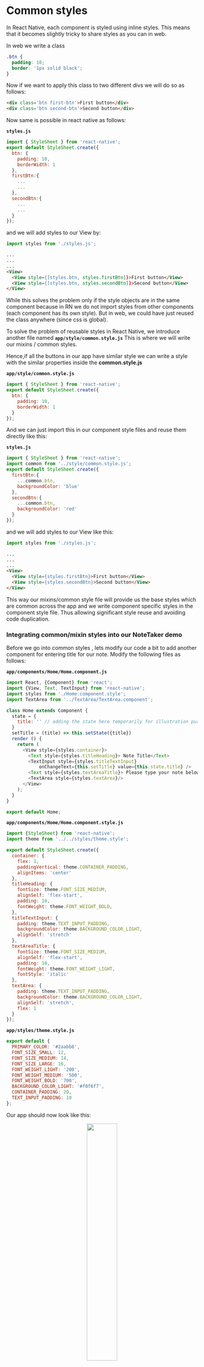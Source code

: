 # Common styles

In React Native, each component is styled using inline styles. This means that it becomes slightly tricky to share styles as you can in web.

In web we write a class

```css
.btn {
  padding: 10;
  border: '1px solid black';
}
```
Now if we want to apply this class to two different divs we will do so as follows:

```html
<div class='btn first-btn'>First button</div>
<div class='btn second-btn'>Second button</div>
```

Now same is possible in react native as follows:


**`styles.js`**
```js
import { StyleSheet } from 'react-native';
export default StyleSheet.create({
  btn: {
    padding: 10,
    borderWidth: 1
  },
  firstBtn:{
    ...
    ...
  },
  secondBtn:{
    ...
    ...
  }
});
```

and we will add styles to our View by:

```js
import styles from './styles.js';
```
```html
...
...
...
<View>
  <View style={[styles.btn, styles.firstBtn]}>First button</View>
  <View style={[styles.btn, styles.secondBtn]}>Second button</View>
</View>
```

While this solves the problem only if the style objects are in the same component because in RN we do not import styles from other components (each component has its own style). But in web, we could have just reused the class anywhere (since css is global).

To solve the problem of reusable styles in React Native, we introduce another file named **`app/style/common.style.js`**
This is where we will write our mixins / common styles.


Hence,if all the buttons in our app have similar style we can write a style with the similar properties inside the **common.style.js**

**`app/style/common.style.js`**
```js
import { StyleSheet } from 'react-native';
export default StyleSheet.create({
  btn: {
    padding: 10,
    borderWidth: 1
  }
});
```

And we can just import this in our component style files and reuse them directly like this:

**`styles.js`**
```js
import { StyleSheet } from 'react-native';
import common from '../style/common.style.js';
export default StyleSheet.create({
  firstBtn:{
    ...common.btn,
    backgroundColor: 'blue'
  },
  secondBtn:{
    ...common.btn,
    backgroundColor: 'red'
  }
});
```

and we will add styles to our View like this:

```js
import styles from './styles.js';
```
```html
...
...
...
<View>
  <View style={styles.firstBtn}>First button</View>
  <View style={styles.secondBtn}>Second button</View>
</View>
```

This way our mixins/common style file will provide us the base styles which are common across the app and we write component specific styles in the component style file.
Thus allowing significant style reuse and avoiding code duplication.


### Integrating common/mixin styles into our NoteTaker demo

Before we go into common styles , lets modify our code a bit to add another component for entering title for our note.
Modify the following files as follows:

**`app/components/Home/Home.component.js`**

```js
import React, {Component} from 'react';
import {View, Text, TextInput} from 'react-native';
import styles from './Home.component.style';
import TextArea from '../TextArea/TextArea.component';

class Home extends Component {
  state = {
    title: '' // adding the state here temporarily for illustration purposes
  }
  setTitle = (title) => this.setState({title})
  render () {
    return (
      <View style={styles.container}>
        <Text style={styles.titleHeading}> Note Title</Text>
        <TextInput style={styles.titleTextInput}
            onChangeText={this.setTitle} value={this.state.title} />
        <Text style={styles.textAreaTitle}> Please type your note below </Text>
        <TextArea style={styles.textArea}/>
      </View>
    );
  }
}

export default Home;
```

**`app/components/Home/Home.component.style.js`**

```js
import {StyleSheet} from 'react-native';
import theme from '../../styles/theme.style';

export default StyleSheet.create({
  container: {
    flex: 1,
    paddingVertical: theme.CONTAINER_PADDING,
    alignItems: 'center'
  },
  titleHeading: {
    fontSize: theme.FONT_SIZE_MEDIUM,
    alignSelf: 'flex-start',
    padding: 10,
    fontWeight: theme.FONT_WEIGHT_BOLD,
  },
  titleTextInput: {
    padding: theme.TEXT_INPUT_PADDING,
    backgroundColor: theme.BACKGROUND_COLOR_LIGHT,
    alignSelf: 'stretch'
  },
  textAreaTitle: {
    fontSize: theme.FONT_SIZE_MEDIUM,
    alignSelf: 'flex-start',
    padding: 10,
    fontWeight: theme.FONT_WEIGHT_LIGHT,
    fontStyle: 'italic'
  },
  textArea: {
    padding: theme.TEXT_INPUT_PADDING,
    backgroundColor: theme.BACKGROUND_COLOR_LIGHT,
    alignSelf: 'stretch',
    flex: 1
  }
});

```

**`app/styles/theme.style.js`**
```js
export default {
  PRIMARY_COLOR: '#2aabb8',
  FONT_SIZE_SMALL: 12,
  FONT_SIZE_MEDIUM: 14,
  FONT_SIZE_LARGE: 16,
  FONT_WEIGHT_LIGHT: '200',
  FONT_WEIGHT_MEDIUM: '500',
  FONT_WEIGHT_BOLD: '700',
  BACKGROUND_COLOR_LIGHT: '#f0f6f7',
  CONTAINER_PADDING: 20,
  TEXT_INPUT_PADDING: 10
};
```

Our app should now look like this:
<br>
<div style="text-align:center">
  <img src="/assets/images/8/8.2/8.2-before-common.png" style="width: 40%;display:inline-block;" hspace="40">
</div>
<br>


If you notice, even though we have theme file, our style code has lot of duplicated code. Primarily because we are repeating our styling for text input and also for the heading.

The solution to this problem as discussed before is common styles/ mixins

Lets create the file `common.style.js`
**`app/styles/common.style.js`**
```js
import theme from './theme.style';

export const headingText = {
  fontSize: theme.FONT_SIZE_MEDIUM,
  alignSelf: 'flex-start',
  padding: 10,
  fontWeight: theme.FONT_WEIGHT_BOLD,
};

export const textInput = {
  padding: theme.TEXT_INPUT_PADDING,
  backgroundColor: theme.BACKGROUND_COLOR_LIGHT,
  alignSelf: 'stretch'
};
```

And modify our component style files to include the `common.style.js`

**`app/components/Home/Home.component.style.js`**

```js
import {StyleSheet} from 'react-native';
import theme from '../../styles/theme.style';
import {headingText, textInput} from '../../styles/common.style';

export default StyleSheet.create({
  container: {
    flex: 1,
    paddingVertical: theme.CONTAINER_PADDING,
    alignItems: 'center'
  },
  titleHeading: {
    ...headingText
  },
  titleTextInput: {
    ...textInput
  },
  textAreaTitle: {
    ...headingText,
    fontWeight: theme.FONT_WEIGHT_LIGHT,
    fontStyle: 'italic'
  },
  textArea: {
    ...textInput,
    flex: 1
  }
});
```

If you see our style code looks much more consice and we are resuing the styles for similar components with slight style changes.
Hence, we import our base styles for the components from common.style.js and add our custom styles later on top of it.
This way we reduce our work and minimize code duplication.

We see no change in the output but our code becomes much much cleaner.
<br>
<div style="text-align:center">
  <img src="/assets/images/8/8.2/8.2-before-common.png" style="width: 40%;display:inline-block;" hspace="40">
</div>
<br>

{% exposnack %}
@master-atul/snack_8_2_common
{% endexposnack %}

The code till here can be found on the **branch** [chapter/8/8.2](https://github.com/react-made-native-easy/note-taker/tree/chapter/8/8.2)
